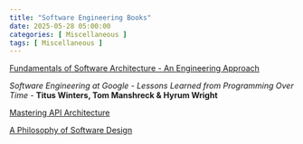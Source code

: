 ```yaml
---
title: "Software Engineering Books"
date: 2025-05-28 05:00:00
categories: [ Miscellaneous ]
tags: [ Miscellaneous ]
---
```




[Fundamentals of Software Architecture - An Engineering Approach](https://www.amazon.com/Fundamentals-Software-Architecture-Comprehensive-Characteristics/dp/1492043451)

_Software Engineering at Google - Lessons Learned from Programming Over Time_ - **Titus Winters, Tom Manshreck & Hyrum Wright**

[Mastering API Architecture](https://www.oreilly.com/library/view/mastering-api-architecture/9781492090625/)

[A Philosophy of Software Design](https://www.amazon.com/Philosophy-Software-Design-John-Ousterhout/dp/1732102201)

